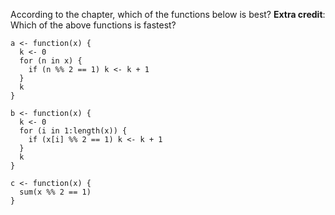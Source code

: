 According to the chapter, which of the functions below is best? **Extra credit**: Which of the above functions is fastest?
```{r}
a <- function(x) {
  k <- 0
  for (n in x) {
    if (n %% 2 == 1) k <- k + 1
  }
  k
}

b <- function(x) {
  k <- 0
  for (i in 1:length(x)) {
    if (x[i] %% 2 == 1) k <- k + 1
  }
  k
}

c <- function(x) {
  sum(x %% 2 == 1)
}
```
